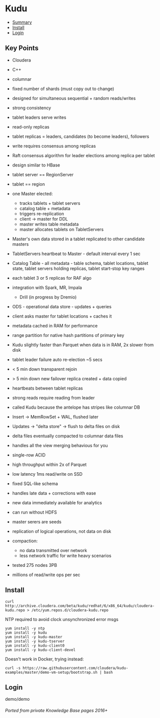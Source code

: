 # Kudu

<!-- INDEX_START -->
- [Summary](#summary)
- [Install](#install)
- [Login](#login)
<!-- INDEX_END -->

## Key Points

- Cloudera
- C++
- columnar
- fixed number of shards (must copy out to change)
- designed for simultaneous sequential + random reads/writes
- strong consistency
- tablet leaders serve writes
- read-only replicas
- tablet replicas = leaders, candidates (to become leaders), followers
- write requires consensus among replicas
- Raft consensus algorithm for leader elections among replica per tablet
- design similar to HBase
- tablet server == RegionServer
- tablet == region
- one Master elected:
  - tracks tablets + tablet servers
  - catalog table + metadata
  - triggers re-replication
  - client -> master for DDL
  - master writes table metadata
  - master allocates tablets on TabletServers
- Master's own data stored in a tablet replicated to other candidate masters
- TabletServers heartbeat to Master - default interval every 1 sec
- Catalog Table - all metadata - table schema, tablet locations, tablet state, tablet servers holding replicas, tablet start-stop key ranges
- each tablet 3 or 5 replicas for RAF algo
- integration with Spark, MR, Impala
  - Drill (in progress by Dremio)
- ODS - operational data store - updates + queries
- client asks master for tablet locations + caches it
- metadata cached in RAM for performance
- range partition for native hash partitions of primary key
- Kudu slightly faster than Parquet when data is in RAM, 2x slower from disk
- tablet leader failure auto re-election ~5 secs
- < 5 min down transparent rejoin
- \> 5 min down new failover replica created + data copied
- heartbeats between tablet replicas
- strong reads require reading from leader
- called Kudu because the antelope has stripes like columnar DB
- Insert -> MemRowSet + WAL, flushed later
- Updates -> "delta store" -> flush to delta files on disk
- delta files eventually compacted to columnar data files
- handles all the view merging behavious for you
- single-row ACID
- high throughput within 2x of Parquet
- low latency 1ms read/write on SSD
- fixed SQL-like schema
- handles late data + corrections with ease
- new data immediately available for analytics
- can run without HDFS
- master serers are seeds
- replication of logical operations, not data on disk
- compaction:
  - no data transmitted over network
  - less network traffic for write heavy scenarios

- tested 275 nodes 3PB
- millions of read/write ops per sec

## Install

```shell
curl http://archive.cloudera.com/beta/kudu/redhat/6/x86_64/kudu/cloudera-kudu.repo > /etc/yum.repos.d/cloudera-kudu.repo
```

NTP required to avoid clock unsynchronized error msgs

```shell
yum install -y ntp
yum install -y kudu
yum install -y kudu-master
yum install -y kudu-tserver
yum install -y kudu-client0
yum install -y kudu-client-devel
```

Doesn't work in Docker, trying instead:

```shell
curl -s https://raw.githubusercontent.com/cloudera/kudu-examples/master/demo-vm-setup/bootstrap.sh | bash
```

## Login

demo/demo

###### Ported from private Knowledge Base pages 2016+
